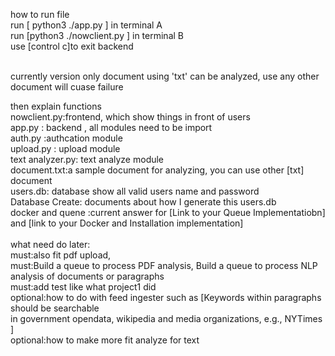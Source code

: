 how to run file <br>
run [ python3 ./app.py ] in terminal A <br>
run [python3 ./nowclient.py ] in terminal B <br>
use [control c]to exit backend<br><br>

currently version only document using 'txt' can be analyzed, use any other document will cuase failure<br>

then explain functions <br>
nowclient.py:frontend, which show things in front of users <br>
app.py : backend , all modules need to be import<br>
auth.py :authcation module<br>
upload.py : upload module<br>
text analyzer.py: text analyze module<br>
document.txt:a sample document for analyzing, you can use other [txt] document <br>
users.db: database show all valid users name and password <br>
Database Create: documents about how I generate this users.db<br>
docker and quene :current answer for [Link to your Queue Implementatiobn] and [link to your Docker and Installation implementation]<br><br>
what need do later:<br>
must:also fit pdf upload,<br>
must:Build a queue to process PDF analysis, Build a queue to process NLP analysis of documents or paragraphs<br>
must:add test like what project1 did<br>
optional:how to do with feed ingester such as [Keywords within paragraphs should be searchable<br>
in government opendata, wikipedia and media organizations, e.g., NYTimes ]<br>
optional:how to make more fit analyze for text<br>


